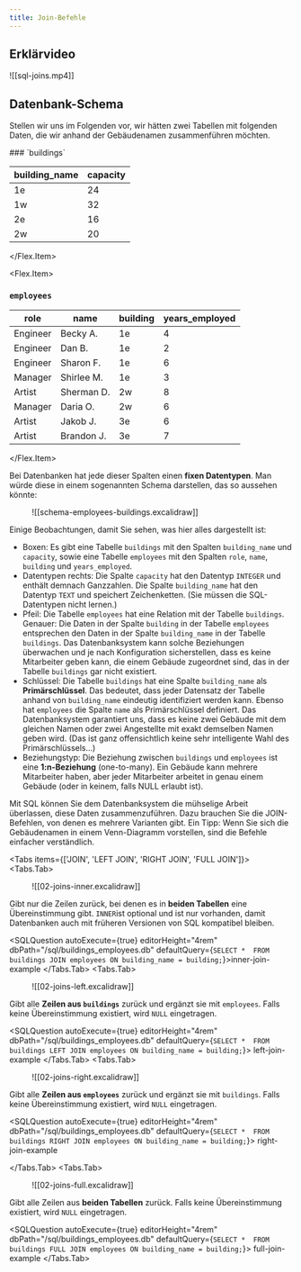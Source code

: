 ```yaml
---
title: Join-Befehle
---
```

## Erklärvideo 

![[sql-joins.mp4]]

## Datenbank-Schema

Stellen wir uns im Folgenden vor, wir hätten zwei Tabellen mit folgenden Daten, die wir anhand der Gebäudenamen zusammenführen möchten.

<Flex>
<Flex.Item>
### `buildings`

|building_name|capacity|
|---|---|
|1e|24|
|1w|32|
|2e|16|
|2w|20|

</Flex.Item>

<Flex.Item>
### `employees`

|role|name|building|years_employed|
|---|---|---|---|
|Engineer|Becky A.|1e|4|
|Engineer|Dan B.|1e|2|
|Engineer|Sharon F.|1e|6|
|Manager|Shirlee M.|1e|3|
|Artist|Sherman D.|2w|8|
|Manager|Daria O.|2w|6|
|Artist|Jakob J.|3e|6|
|Artist|Brandon J.|3e|7|


</Flex.Item>
</Flex>

Bei Datenbanken hat jede dieser Spalten einen **fixen Datentypen**. Man würde diese in einem sogenannten Schema darstellen, das so aussehen könnte: 

<figure className="mx-auto w-1/2">![[schema-employees-buildings.excalidraw]]</figure>

Einige Beobachtungen, damit Sie sehen, was hier alles dargestellt ist:
- Boxen: Es gibt eine Tabelle `buildings` mit den Spalten `building_name` und `capacity`, sowie eine Tabelle `employees` mit den Spalten `role`, `name`, `building` und `years_employed`.
- Datentypen rechts: Die Spalte `capacity` hat den Datentyp `INTEGER` und enthält demnach Ganzzahlen. Die Spalte `building_name` hat den Datentyp `TEXT` und speichert Zeichenketten. (Sie müssen die SQL-Datentypen nicht lernen.)
- Pfeil: Die Tabelle `employees` hat eine Relation mit der Tabelle `buildings`. Genauer: Die Daten in der Spalte `building` in der Tabelle `employees` entsprechen den Daten in der Spalte `building_name` in der Tabelle `buildings`. Das Datenbanksystem kann solche Beziehungen überwachen und je nach Konfiguration sicherstellen, dass es keine Mitarbeiter geben kann, die einem Gebäude zugeordnet sind, das in der Tabelle `buildings` gar nicht existiert.
- Schlüssel: Die Tabelle `buildings` hat eine Spalte `building_name` als **Primärschlüssel**. Das bedeutet, dass jeder Datensatz der Tabelle anhand von `building_name` eindeutig identifiziert werden kann. Ebenso hat `employees` die Spalte `name` als Primärschlüssel definiert. Das Datenbanksystem garantiert uns, dass es keine zwei Gebäude mit dem gleichen Namen oder zwei Angestellte mit exakt demselben Namen geben wird. (Das ist ganz offensichtlich keine sehr intelligente Wahl des Primärschlüssels...)
- Beziehungstyp: Die Beziehung zwischen `buildings` und `employees` ist eine **1:n-Beziehung** (one-to-many). Ein Gebäude kann mehrere Mitarbeiter haben, aber jeder Mitarbeiter arbeitet in genau einem Gebäude (oder in keinem, falls NULL erlaubt ist).

Mit SQL können Sie dem Datenbanksystem die mühselige Arbeit überlassen, diese Daten zusammenzuführen. Dazu brauchen Sie die JOIN-Befehlen, von denen es mehrere Varianten gibt. Ein Tipp: Wenn Sie sich die Gebäudenamen in einem Venn-Diagramm vorstellen, sind die Befehle einfacher verständlich.

<Tabs items={['JOIN', 'LEFT JOIN', 'RIGHT JOIN', 'FULL JOIN']}>
<Tabs.Tab>
<figure className="mx-auto w-1/2">![[02-joins-inner.excalidraw]]</figure>

Gibt nur die Zeilen zurück, bei denen es in **beiden Tabellen** eine Übereinstimmung gibt. `INNER`ist optional und ist nur vorhanden, damit Datenbanken auch mit früheren Versionen von SQL kompatibel bleiben.

<SQLQuestion
autoExecute={true}
editorHeight="4rem"
dbPath="/sql/buildings_employees.db"
defaultQuery={`SELECT * 
FROM buildings
JOIN employees ON building_name = building;`}>inner-join-example</SQLQuestion>
  </Tabs.Tab>
<Tabs.Tab>
<figure className="mx-auto w-1/2">![[02-joins-left.excalidraw]]</figure>

Gibt alle **Zeilen aus `buildings`** zurück und ergänzt sie mit `employees`. Falls keine Übereinstimmung existiert, wird `NULL` eingetragen.

<SQLQuestion
autoExecute={true}
editorHeight="4rem"
dbPath="/sql/buildings_employees.db"
defaultQuery={`SELECT * 
FROM buildings
LEFT JOIN employees ON building_name = building;`}>
left-join-example
</SQLQuestion>
</Tabs.Tab>
<Tabs.Tab>
<figure className="mx-auto w-1/2">![[02-joins-right.excalidraw]]</figure>

Gibt alle **Zeilen aus `employees`** zurück und ergänzt sie mit `buildings`. Falls keine Übereinstimmung existiert, wird `NULL` eingetragen.

<SQLQuestion
autoExecute={true}
editorHeight="4rem"
dbPath="/sql/buildings_employees.db"
defaultQuery={`SELECT * 
FROM buildings
RIGHT JOIN employees ON building_name = building;`}>
right-join-example
</SQLQuestion>

</Tabs.Tab>
<Tabs.Tab>
<figure className="mx-auto w-1/2">![[02-joins-full.excalidraw]]</figure>

Gibt alle Zeilen aus **beiden Tabellen** zurück. Falls keine Übereinstimmung existiert, wird `NULL` eingetragen.

<SQLQuestion
autoExecute={true}
editorHeight="4rem"
dbPath="/sql/buildings_employees.db"
defaultQuery={`SELECT * 
FROM buildings
FULL JOIN employees ON building_name = building;`}>
full-join-example
</SQLQuestion>
</Tabs.Tab>
</Tabs>
